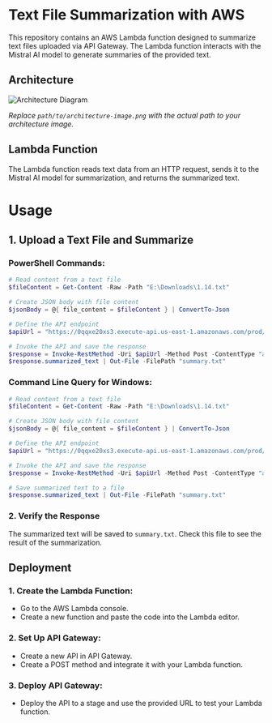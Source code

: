 # Text File Summarization with AWS

This repository contains an AWS Lambda function designed to summarize text files uploaded via API Gateway. The Lambda function interacts with the Mistral AI model to generate summaries of the provided text.

## Architecture

![Architecture Diagram](path/to/architecture-image.png)

*Replace `path/to/architecture-image.png` with the actual path to your architecture image.*

## Lambda Function

The Lambda function reads text data from an HTTP request, sends it to the Mistral AI model for summarization, and returns the summarized text.

# Usage

## 1. Upload a Text File and Summarize

### PowerShell Commands:

```powershell
# Read content from a text file
$fileContent = Get-Content -Raw -Path "E:\Downloads\1.14.txt"

# Create JSON body with file content
$jsonBody = @{ file_content = $fileContent } | ConvertTo-Json

# Define the API endpoint
$apiUrl = "https://0qqxe20xs3.execute-api.us-east-1.amazonaws.com/prod/text"

# Invoke the API and save the response
$response = Invoke-RestMethod -Uri $apiUrl -Method Post -ContentType "application/json" -Body $jsonBody
$response.summarized_text | Out-File -FilePath "summary.txt"
```

### Command Line Query for Windows:
```powershell
# Read content from a text file
$fileContent = Get-Content -Raw -Path "E:\Downloads\1.14.txt"

# Create JSON body with file content
$jsonBody = @{ file_content = $fileContent } | ConvertTo-Json

# Define the API endpoint
$apiUrl = "https://0qqxe20xs3.execute-api.us-east-1.amazonaws.com/prod/text"

# Invoke the API and save the response
$response = Invoke-RestMethod -Uri $apiUrl -Method Post -ContentType "application/json" -Body $jsonBody

# Save summarized text to a file
$response.summarized_text | Out-File -FilePath "summary.txt"
```
### 2. Verify the Response
The summarized text will be saved to `summary.txt`. Check this file to see the result of the summarization.

## Deployment

### 1. Create the Lambda Function:
- Go to the AWS Lambda console.
- Create a new function and paste the code into the Lambda editor.

### 2. Set Up API Gateway:
- Create a new API in API Gateway.
- Create a POST method and integrate it with your Lambda function.

### 3. Deploy API Gateway:
- Deploy the API to a stage and use the provided URL to test your Lambda function.

